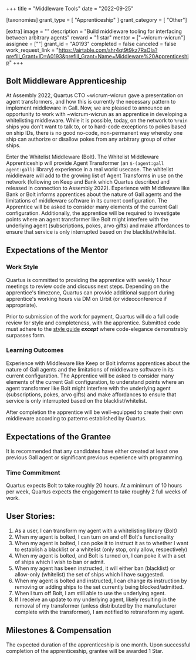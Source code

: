 +++
title = "Middleware Tools" 
date = "2022-09-25"

[taxonomies]
grant_type = [ "Apprenticeship" ]
grant_category = [ "Other"]

[extra]
image = ""
description = "Build middleware tooling for interfacing between arbitrary agents"
reward = "1 star"
mentor = ["~wicrum-wicrun"]
assignee = [""]
grant_id = "A0193"
completed = false
canceled = false
work_request_link = "https://airtable.com/shr4qt9t9kz7RaOIa?prefill_Grant+ID=A0193&prefill_Grant+Name=Middleware%20Apprenticeship"
+++

## Bolt Middleware Apprenticeship
At Assembly 2022, Quartus CTO ~wicrum-wicrun gave a presentation on agent transformers, and how this is currently the necessary pattern to implement middleware in Gall. Now, we are pleased to announce an opportunity to work with ~wicrum-wicrun as an apprentice in developing a whitelisting middleware. While it is possible, today, on the network to `%ruin` ships you don't want to talk to, or to hard-code exceptions to pokes based on ship IDs, there is no good no-code, non-permanent way whereby one ship can authorize or disallow pokes from any arbitrary group of other ships.

Enter the Whitelist Middleware (Bolt). The Whitelist Middleware Apprenticeship will provide Agent Transformer (an `$-(agent:gall agent:gall)` library) experience in a real world usecase. The whitelist middleware will add to the growing list of Agent Transforms in use on the network (following on Keep and Bank which Quartus described and released in connection to Assembly 2022). Experience with Middleware like Bank or Bolt informs apprentices about the nature of Gall agents and the limitations of middleware software in its current configuration. The Apprentice will be asked to consider many elements of the current Gall configuration. Additionally, the apprentice will be required to investigate points where an agent transformer like Bolt might interfere with the underlying agent (subscriptions, pokes, arvo gifts) and make affordances to ensure that service is only interrupted based on the blacklist/whitelist.

## Expectations of the Mentor

### Work Style
Quartus is committed to providing the apprentice with weekly 1 hour meetings to review code and discuss next steps. Depending on the apprentice's timezone, Quartus can provide additional support during apprentice's working hours via DM on Urbit (or videoconference if appropriate).

Prior to submission of the work for payment, Quartus will do a full code review for style and completeness, with the apprentice. Submitted code must adhere to the [style guide](https://developers.urbit.org/reference/hoon/style) ***except*** where code-elegance demonstrably surpasses form.

### Learning Outcomes
Experience with Middleware like Keep or Bolt informs apprentices about the nature of Gall agents and the limitations of middleware software in its current configuration. The Apprentice will be asked to consider many elements of the current Gall configuration, to understand points where an agent transformer like Bolt might interfere with the underlying agent (subscriptions, pokes, arvo gifts) and make affordances to ensure that service is only interrupted based on the blacklist/whitelist.

After completion the apprentice will be well-equipped to create their own middleware according to patterns established by Quartus.

## Expectations of the Grantee
It is recommended that any candidates have either created at least one previous Gall agent or significant previous experience with programming.

### Time Commitment
Quartus expects Bolt to take roughly 20 hours. At a minimum of 10 hours per week, Quartus expects the engagement to take roughly 2 full weeks of work.

## User Stories:
1. As a user, I can transform my agent with a whitelisting library (Bolt)
2. When my agent is bolted, I can turn on and off Bolt's functionality
3. When my agent is bolted, I can poke it to instruct it as to whether I want to establish a blacklist or a whitelist (only stop, only allow, respectively)
4. When my agent is bolted, and Bolt is turned on, I can poke it with a set of ships which I wish to ban or admit.
5. When my agent has been instructed, it will either ban (blacklist) or allow-only (whitelist) the set of ships which I have suggested.
6. When my agent is bolted and instructed, I can change its instruction by removing or adding ships to the set currently being blocked/admitted.
7. When I turn off Bolt, I am still able to use the underlying agent.
8. If I receive an update to my underlying agent, likely resulting in the removal of my transformer (unless distributed by the manufacturer complete with the transformer), I am notified to retransform my agent.

## Milestones & Compensation
The expected duration of the apprenticeship is one month. Upon successful completion of the apprenticeship, grantee will be awarded 1 Star.
